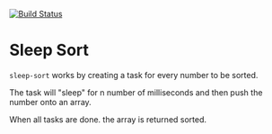 [![Build Status](https://travis-ci.org/saibaba/sleep-sort.png)](https://travis-ci.org/saibaba/sleep-sort)


# Sleep Sort

`sleep-sort` works by creating a task for every number to be sorted. 

The task will "sleep" for n number of milliseconds and then push the number onto an array.

When all tasks are done. the array is returned sorted.
